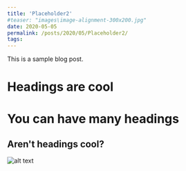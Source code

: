 ```yaml
---
title: 'Placeholder2'
#teaser: "images\image-alignment-300x200.jpg"
date: 2020-05-05
permalink: /posts/2020/05/Placeholder2/
tags:
---
```


This is a sample blog post. 

Headings are cool
======

You can have many headings
======

Aren't headings cool?
------

![alt text](https://hhpp.github.io/images/foo-bar-identity-th.jpg "Test image")